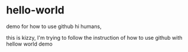 # hello-world
demo for how to use github
hi humans,

this is kizzy, I'm trying to follow the instruction of how to use github with hellow world demo
